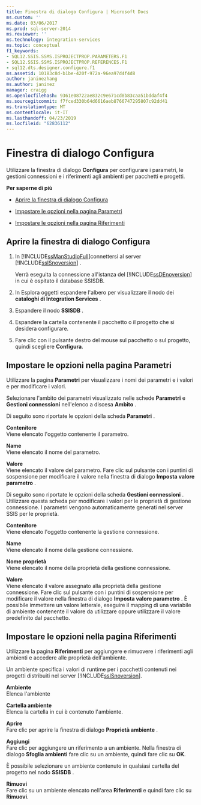 ```yaml
---
title: Finestra di dialogo Configura | Microsoft Docs
ms.custom: ''
ms.date: 03/06/2017
ms.prod: sql-server-2014
ms.reviewer: ''
ms.technology: integration-services
ms.topic: conceptual
f1_keywords:
- SQL12.SSIS.SSMS.ISPROJECTPROP.PARAMETERS.F1
- SQL12.SSIS.SSMS.ISPROJECTPROP.REFERENCES.F1
- sql12.dts.designer.configure.f1
ms.assetid: 10183c8d-b1be-420f-972a-96ea97d4f4d8
author: janinezhang
ms.author: janinez
manager: craigg
ms.openlocfilehash: 9361e08722ae832c9e671cd8b83caa51bddaf4f4
ms.sourcegitcommit: f7fced330b64d6616aeb8766747295807c92dd41
ms.translationtype: MT
ms.contentlocale: it-IT
ms.lasthandoff: 04/23/2019
ms.locfileid: "62836112"
---
```

# <a name="configure-dialog-box"></a>Finestra di dialogo Configura
  Utilizzare la finestra di dialogo **Configura** per configurare i parametri, le gestioni connessioni e i riferimenti agli ambienti per pacchetti e progetti.  
  
 **Per saperne di più**  
  
-   [Aprire la finestra di dialogo Configura](#open_dialog)  
  
-   [Impostare le opzioni nella pagina Parametri](#parameter)  
  
-   [Impostare le opzioni nella pagina Riferimenti](#references)  
  
##  <a name="open_dialog"></a> Aprire la finestra di dialogo Configura  
  
1.  In [!INCLUDE[ssManStudioFull](../../includes/ssmanstudiofull-md.md)]connettersi al server [!INCLUDE[ssISnoversion](../../includes/ssisnoversion-md.md)] .  
  
     Verrà eseguita la connessione all'istanza del [!INCLUDE[ssDEnoversion](../../includes/ssdenoversion-md.md)] in cui è ospitato il database SSISDB.  
  
2.  In Esplora oggetti espandere l'albero per visualizzare il nodo dei **cataloghi di Integration Services** .  
  
3.  Espandere il nodo **SSISDB** .  
  
4.  Espandere la cartella contenente il pacchetto o il progetto che si desidera configurare.  
  
5.  Fare clic con il pulsante destro del mouse sul pacchetto o sul progetto, quindi scegliere **Configura**.  
  
##  <a name="parameter"></a> Impostare le opzioni nella pagina Parametri  
 Utilizzare la pagina **Parametri** per visualizzare i nomi dei parametri e i valori e per modificare i valori.  
  
 Selezionare l'ambito dei parametri visualizzato nelle schede **Parametri** e **Gestioni connessioni** nell'elenco a discesa **Ambito** .  
  
 Di seguito sono riportate le opzioni della scheda **Parametri** .  
  
 **Contenitore**  
 Viene elencato l'oggetto contenente il parametro.  
  
 **Name**  
 Viene elencato il nome del parametro.  
  
 **Valore**  
 Viene elencato il valore del parametro. Fare clic sul pulsante con i puntini di sospensione per modificare il valore nella finestra di dialogo **Imposta valore parametro** .  
  
 Di seguito sono riportate le opzioni della scheda **Gestioni connessioni** . Utilizzare questa scheda per modificare i valori per le proprietà di gestione connessione. I parametri vengono automaticamente generati nel server SSIS per le proprietà.  
  
 **Contenitore**  
 Viene elencato l'oggetto contenente la gestione connessione.  
  
 **Name**  
 Viene elencato il nome della gestione connessione.  
  
 **Nome proprietà**  
 Viene elencato il nome della proprietà della gestione connessione.  
  
 **Valore**  
 Viene elencato il valore assegnato alla proprietà della gestione connessione. Fare clic sul pulsante con i puntini di sospensione per modificare il valore nella finestra di dialogo **Imposta valore parametro** . È possibile immettere un valore letterale, eseguire il mapping di una variabile di ambiente contenente il valore da utilizzare oppure utilizzare il valore predefinito dal pacchetto.  
  
##  <a name="references"></a> Impostare le opzioni nella pagina Riferimenti  
 Utilizzare la pagina **Riferimenti** per aggiungere e rimuovere i riferimenti agli ambienti e accedere alle proprietà dell'ambiente.  
  
 Un ambiente specifica i valori di runtime per i pacchetti contenuti nei progetti distribuiti nel server [!INCLUDE[ssISnoversion](../../includes/ssisnoversion-md.md)].  
  
 **Ambiente**  
 Elenca l'ambiente  
  
 **Cartella ambiente**  
 Elenca la cartella in cui è contenuto l'ambiente.  
  
 **Aprire**  
 Fare clic per aprire la finestra di dialogo **Proprietà ambiente** .  
  
 **Aggiungi**  
 Fare clic per aggiungere un riferimento a un ambiente. Nella finestra di dialogo **Sfoglia ambienti** fare clic su un ambiente, quindi fare clic su **OK**.  
  
 È possibile selezionare un ambiente contenuto in qualsiasi cartella del progetto nel nodo **SSISDB** .  
  
 **Rimuovi**  
 Fare clic su un ambiente elencato nell'area **Riferimenti** e quindi fare clic su **Rimuovi**.  
  
  
